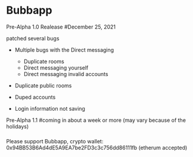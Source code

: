 # Bubbapp

Pre-Alpha 1.0 Realease #December 25, 2021

patched several bugs
- Multiple bugs with the Direct messaging
  - Duplicate rooms
  - Direct messaging yourself
  - Direct messaging invalid accounts
  
- Duplicate public rooms
- Duped accounts
- Login information not saving

Pre-Alpha 1.1 #coming in about a week or more (may vary because of the holidays)
###
Please support Bubbapp, crypto wallet: 0x94BB53B6Ad4dE5A9EA7be2FD3c3c756dd86111fb (etherum accepted)
